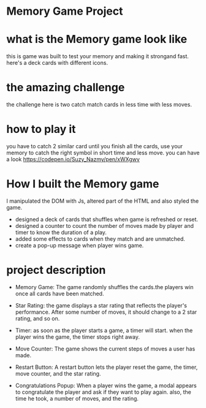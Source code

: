 # Memory Game Project

# what is the Memory game look like 
this is game was built to test your memory and making it strongand fast. here's a deck cards with different icons. 

# the amazing challenge 
the challenge here is two catch match cards in less time with less moves.

# how to play it
you have to catch 2 similar card until you finish all the cards, use your memory to catch the right symbol in short time and less move. you can have a look https://codepen.io/Suzy_Nazmy/pen/xWXgwv  

# How I built the Memory game
I manipulated the DOM with Js, altered part of the HTML and also styled the game.
*  designed a deck of cards that shuffles when game is refreshed or reset.
* designed a counter to count the number of moves made by player and timer to know the duration of a play.
* added some effects to cards when they match and are unmatched.
* create a pop-up message when player wins game.

# project description

* Memory Game: The game randomly shuffles the cards.the players win once all cards have been matched.  

* Star Rating: the game displays a star rating that reflects the player's performance. After some number of moves, it should change to a 2 star rating, and so on.

* Timer: as soon as the player starts a game, a timer will start. when the player wins the game, the timer stops right away.

* Move Counter: The game shows the current steps of moves a user has made.

* Restart Button: A restart button lets the player reset the game, the timer, move counter, and the star rating.

* Congratulations Popup: When a player wins the game, a modal appears to congratulate the player and ask if they want to play again. also, the time he took, a number of moves, and the rating.